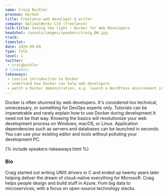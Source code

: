```yaml
---
name: Craig Buckler
pronoun: He/Him
title: Freelance web developer & writer
company: OptimalWorks Ltd (freelance)
talk-title: Seeing the light - Docker for Web Developers
headshot: /assets/images/speakers/craig_BW.jpg
track: 
timeslot: 
date: 2020-09-09
type: Talk
level: 1
twitter:
 - craigbuckler
# linkedin: 
takeaways:
 - concise introduction to Docker
 - undertand how Docker can help web developers
 - watch a Docker demonstration, e.g. launch a WordPress environment in seconds
---
```


<p>Docker is often shunned by web developers. It's considered too technical, unnecessary, or something for DevOps experts only. Tutorials can 
be impenetrable and rarely explain how to use Docker during development.It need not be that way. Knowing the basics will revolutionize your web 
development process on Windows, macOS, or Linux. Application dependencies such as servers and databases can be launched in seconds. You can 
use your existing editor and tools without polluting your development PC.</p>

{% include speakers-takeaways.html %}

<h3>Bio</h3>
<p>Craig started out writing UNIX drivers in C and ended up twenty years later helping deliver the dream of cloud-native everything for Microsoft. 
Craig helps people design and build stuff in Azure, from big data to microservices, with a focus on open-source technology stacks.
</p>